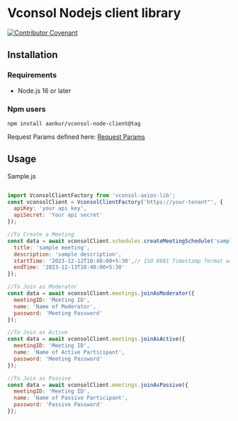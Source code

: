 # Vconsol Nodejs client library

[![Contributor Covenant](https://img.shields.io/badge/Contributor%20Covenant-2.1-4baaaa.svg)](CODE_OF_CONDUCT.md)

## Installation

### Requirements

- Node.js 16 or later

### Npm users

```
npm install aankur/vconsol-node-client@tag
```

Request Params defined here: [Request Params](https://github.com/aankur/vconsol-java-client/tree/master/src/main/java/com/techgentsia/param)

## Usage

Sample.js


```javascript

import VconsolClientFactory from 'vconsol-axios-lib';
const vconsolClient = VconsolClientFactory('https://your-tenant"', {
  apiKey: 'your api key',
  apiSecret: 'Your api secret'
});

//To Create a Meeting
const data = await vconsolClient.schedules.createMeetingSchedule('sample@example.com', {
  title: 'sample meeting',
  description: 'sample description',
  startTime: '2023-12-12T10:40:00+5:30',// ISO 8601 Timestamp format without seconds
  endTime: '2023-12-13T10:40:00+5:30'
});

//To Join as Moderator
const data = await vconsolClient.meetings.joinAsModerator({
  meetingID: 'Meeting ID',
  name: 'Name of Moderator',
  password: 'Meeting Password'
});

//To Join as Active
const data = await vconsolClient.meetings.joinAsActive({
  meetingID: 'Meeting ID',
  name: 'Name of Active Participant',
  password: 'Meeting Password'
});

//To Join as Passive
const data = await vconsolClient.meetings.joinAsPassive({
  meetingID: 'Meeting ID',
  name: 'Name of Passive Participant',
  password: 'Passive Password'
});

```
